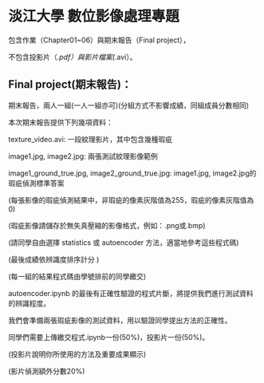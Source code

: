 # 淡江大學 數位影像處理專題
包含作業（Chapter01~06）與期末報告（Final project），

不包含投影片（*.pdf）與影片檔案(*.avi）。

## Final project(期末報告)：

期末報告，兩人一組(一人一組亦可)(分組方式不影響成績，同組成員分數相同)

本次期末報告提供下列幾項資料：

texture_video.avi: 一段紋理影片，其中包含幾種瑕疵

image1.jpg, image2.jpg: 兩張測試紋理影像範例

image1_ground_true.jpg, image2_ground_true.jpg: image1.jpg, image2.jpg的瑕疵偵測標準答案



(每張影像的瑕疵偵測結果中，非瑕疵的像素灰階值為255，瑕疵的像素灰階值為0)

(瑕疵影像請儲存於無失真壓縮的影像格式，例如：.png或.bmp)

(請同學自由選擇 statistics 或 autoencoder 方法，適當地參考這些程式碼)

(最後成績依辨識度排序計分 )

(每一組的結果程式碼由學號排前的同學繳交)

autoencoder.ipynb 的最後有正確性驗證的程式片斷，將提供我們進行測試資料的辨識程度。

我們會準備兩張瑕疵影像的測試資料，用以驗證同學提出方法的正確性。

同學們需要上傳繳交程式.ipynb一份(50%)，投影片一份(50%)。

(投影片說明你所使用的方法及重要成果顯示)

(影片偵測額外分數20%)
